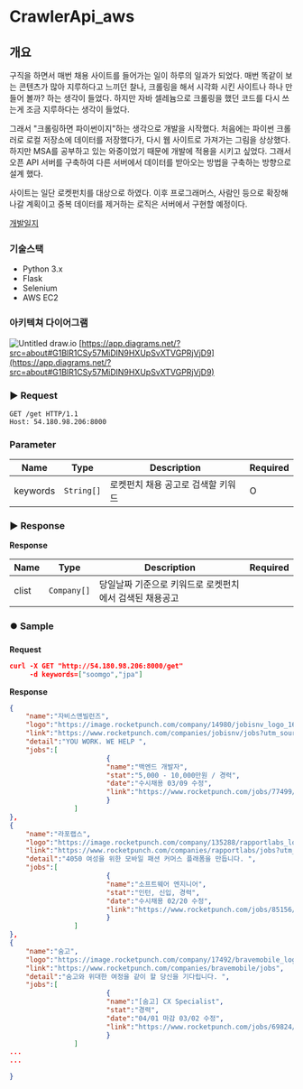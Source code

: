 # CrawlerApi_aws

## 개요

구직을 하면서 매번 채용 사이트를 들어가는 일이 하루의 일과가 되었다. 매번 똑같이 보는 콘텐츠가 많아 지루하다고 느끼던 찰나, 크롤링을 해서 시각화 시킨 사이트나 하나 만들어 볼까? 하는 생각이 들었다. 하지만 자바 셀레늄으로 크롤링을 했던 코드를 다시 쓰는게 조금 지루하다는 생각이 들었다.

그래서 "크롤링하면 파이썬이지"하는 생각으로 개발을 시작했다. 처음에는 파이썬 크롤러로 로컬 저장소에 데이터를 저장했다가, 다시 웹 사이트로 가져가는 그림을 상상했다. 하지만 MSA를 공부하고 있는 와중이었기 때문에 개발에 적용을 시키고 싶었다. 그래서 오픈 API 서버를 구축하여 다른 서버에서 데이터를 받아오는 방법을 구축하는 방향으로 설계 했다.

사이트는 일단 로켓펀치를 대상으로 하였다. 이후 프로그래머스, 사람인 등으로 확장해 나갈 계획이고 중복 데이터를 제거하는 로직은 서버에서 구현할 예정이다.

<a href="https://www.notion.so/REST-API-AWS-EC2-2454edcbeaf8426381aec98f1143c17c">개발일지</a>

### 기술스택

- Python 3.x
- Flask
- Selenium
- AWS EC2

### 아키텍쳐 다이어그램
![Untitled](https://user-images.githubusercontent.com/66561524/110876664-492d6700-831b-11eb-8d96-e4747cb17740.png)
draw.io
[https://app.diagrams.net/?src=about#G1BlR1CSy57MiDlN9HXUpSvXTVGPRjVjD9](https://app.diagrams.net/?src=about#G1BlR1CSy57MiDlN9HXUpSvXTVGPRjVjD9)

<h3>▶️ Request</h3>

```
GET /get HTTP/1.1
Host: 54.180.98.206:8000
```

<h3>Parameter</h3>
<table>
	<thead>
		<tr>
			<th>Name</th>
			<th>Type</th>
			<th>Description</th>
			<th>Required</th>
		</tr>
	</thead>
	<tbody>
		<tr>
			<td>keywords</td>
			<td><code>String[]</code></td>
			<td>로켓펀치 채용 공고로 검색할 키워드</td>
			<td>O</td>
		</tr>
	</tbody>
</table>

<h3>▶️ Response</h3>

**Response**
<table>
	<thead>
		<tr>
			<th>Name</th>
			<th>Type</th>
			<th>Description</th>
			<th>Required</th>
		</tr>
	</thead>
	<tbody>
		<tr>
			<td>clist</td>
			<td><code>Company[]</code></td>
			<td>당일날짜 기준으로 키워드로 로켓펀치에서 검색된 채용공고</td>
			<td></td>
		</tr>
	</tbody>
</table>


<h3>⏺️ Sample</h3>

**Request**

```json
curl -X GET "http://54.180.98.206:8000/get" 
     -d keywords=["soomgo","jpa"]
```

**Response**

```json
{
	"name":"자비스앤빌런즈",
	"logo":"https://image.rocketpunch.com/company/14980/jobisnv_logo_1613702081.jpg?s=100x100&t=inside",
	"link":"https://www.rocketpunch.com/companies/jobisnv/jobs?utm_source=rocketpunch&utm_medium=advertisement&utm_campaign=job_ad&utm_content=job_page_title",
	"detail":"YOU WORK. WE HELP ",
	"jobs":[
						{
						"name":"백엔드 개발자",
						"stat":"5,000 - 10,000만원 / 경력",
						"date":"수시채용 03/09 수정",
						"link":"https://www.rocketpunch.com/jobs/77499/%EB%B0%B1%EC%97%94%EB%93%9C-%EA%B0%9C%EB%B0%9C%EC%9E%90?utm_source=rocketpunch&utm_medium=advertisement&utm_campaign=job_ad&utm_content=job_detail"
						}
				]
},
{
	"name":"라포랩스",
	"logo":"https://image.rocketpunch.com/company/135288/rapportlabs_logo_1606890359.png?s=100x100&t=inside",
	"link":"https://www.rocketpunch.com/companies/rapportlabs/jobs?utm_source=rocketpunch&utm_medium=advertisement&utm_campaign=job_ad&utm_content=job_page_title",
	"detail":"4050 여성을 위한 모바일 패션 커머스 플래폼을 만듭니다. ",
	"jobs":[
						{
						"name":"소프트웨어 엔지니어",
						"stat":"인턴, 신입, 경력",
						"date":"수시채용 02/20 수정",
						"link":"https://www.rocketpunch.com/jobs/85156/%EC%86%8C%ED%94%84%ED%8A%B8%EC%9B%A8%EC%96%B4-%EC%97%94%EC%A7%80%EB%8B%88%EC%96%B4?utm_source=rocketpunch&utm_medium=advertisement&utm_campaign=job_ad&utm_content=job_detail"
						}
				]
},
{
	"name":"숨고",
	"logo":"https://image.rocketpunch.com/company/17492/bravemobile_logo_1567392927.jpg?s=100x100&t=inside",
	"link":"https://www.rocketpunch.com/companies/bravemobile/jobs",
	"detail":"숨고와 위대한 여정을 같이 할 당신을 기다립니다. ",
	"jobs":[
						{
						"name":"[숨고] CX Specialist",
						"stat":"경력",
						"date":"04/01 마감 03/02 수정",
						"link":"https://www.rocketpunch.com/jobs/69824/%EC%88%A8%EA%B3%A0-CX-Specialist"
						}
				]
...
...

}
```
